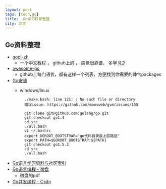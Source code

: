 ```yaml
---
layout: post  
tags: [tech,go]   
title:	Go学习目录整理    
city: 北京 
---
```




Go资料整理
-----------------
+ [gopl-zh](https://github.com/golang-china/gopl-zh)
	+ 一个中文教程 ， github上的 ， 感觉很靠谱， 多学习之
+ [awesome-go](https://github.com/avelino/awesome-go)
	+ github上每门语言，都有这样一个列表，方便找到你需要的帅气packages
+ [Go安装](https://github.com/astaxie/build-web-application-with-golang/blob/master/zh/01.1.md)
	+ windows/linux
	

		
			./make.bash: line 121: : No such file or directory
			错误issue: https://github.com/moovweb/gvm/issues/155 

			git clone git@github.com:golang/go.git
			git checkout go1.4
			cd src
			./all.bash
			vi ~/.bashrc
			export GOROOT_BOOTSTRAP="go代码目录最上层路径"
			export PATH=$GOROOT_BOOTSTRAP:${PATH}
			git checkout go1.5.2
			cd src
			./all.bash
		
			
		
+ [Go语言学习资料与社区索引](https://github.com/Unknwon/go-study-index)
+ [Go语言编程 - 微盘](http://vdisk.weibo.com/s/fBR30EqBY7a)
	+ 微盘的pdf
+ [Go并发编程 - Csdn](http://download.csdn.net/detail/xing8831925/8818215)